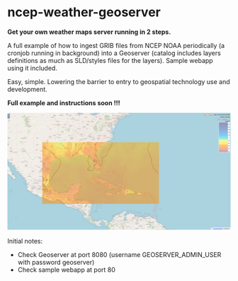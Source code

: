 # ncep-weather-geoserver

**Get your own weather maps server running in 2 steps.**

A full example of how to ingest GRIB files from NCEP NOAA periodically (a cronjob running in background) into a Geoserver (catalog includes layers definitions as much as SLD/styles files for the layers). Sample webapp using it included.

Easy, simple. Lowering the barrier to entry to geospatial technology use and development.

**Full example and instructions soon !!!**

![poc screenshot](img/poc-screenshot.png)

Initial notes:
- Check Geoserver at port 8080 (username GEOSERVER_ADMIN_USER with password geoserver)
- Check sample webapp at port 80
